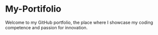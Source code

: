 # My-Portifolio
Welcome to my GitHub portfolio, the place where I showcase my coding competence and passion for innovation.
